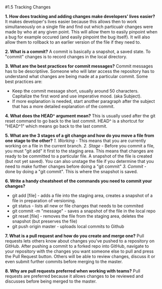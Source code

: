 #1.5 Tracking Changes

**1. How does tracking and adding changes make developers' lives easier?**
It makes developer's lives easier because this allows then to work simultaneously on a single file and find out which particualr changes were made by who at any given point. This will allow them to easily pinpoint when a bug for example occured (and easily pinpoint the bug itself). It will also allow them to rollback to an earlier version of the file if they need to.

**2. What is a commit?**
A commit is basically a snapshot, a saved state. To "commit" changes is to record changes in the local directory.

**3. What are the best practices for commit messages?**
Commit messages has to be descriptiive. Someone who will later access the repository has to understand what changes are being made at a particular commit. Some best practices are:
  - Keep the commit message short, usually around 50 characters. Capitalize the first word and use imperative mood. (aka Subject).
  - If more explanation is needed, start another paragraph after the subject that has a more detailed explanation of the commit.

**4. What does the HEAD^ argument mean?**
 This is usually used after the git reset command to go back to the last commit. HEAD^ is a shortcut for "HEAD^1" which means go back to the last commit.

**5. What are the 3 stages of a git change and how do you move a file from one stage to the other?**
  *1. Working* - This means that you are currently working on a file in the current branch.
  *2. Stage* - Before you commit a file, you must "git add" it first to the staging area. This means that changes are ready to be committed to a particular file. A snapshot of the file is created (but not yet saved). You can also unstage the file if you determine that you need to make further changes before doing a "git commit"
  *3. Commit* - done by doing a "git commit". This is where the snapshot is saved.

**6. Write a handy cheatsheet of the commands you need to commit your changes?**
- git add [file] - adds a file into the staging area, creates a snapshot of a file in preparation of versioning.
- git status - lists all new or file changes that needs to be commited
- git commit -m "message" - saves a snapshot of the file in the local repo
- git reset [file] - removes the file from the staging area, deletes the snapshot (but preserves the file)
- git push origin master - uploads local commits to Github

**7. What is a pull request and how do you create and merge one?**
Pull requests lets others know about changes you've pushed to a repository on GitHub. After pushing a commit to a forked repo into GitHub, navigate to your repository with the changes you want someone else to pull and press the Pull Request button. Others will be able to review changes, discuss it or even submit further commits before merging to the master.

**8. Why are pull requests preferred when working with teams?**
Pull requests are preferred because it allows changes to be reviewed and discusses before being merged to the master.